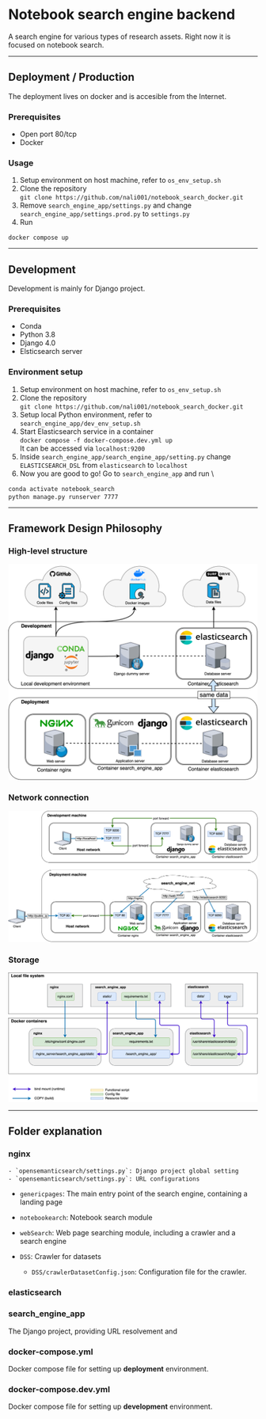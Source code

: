 # Notebook search engine backend
A search engine for various types of research assets. 
Right now it is focused on notebook search. 

------------------------------------------------------------------------------------------------------

## Deployment / Production
The deployment lives on docker and is accesible from the Internet. 

### Prerequisites 
- Open port 80/tcp
- Docker

### Usage
1. Setup environment on host machine, refer to `os_env_setup.sh`
2. Clone the repository \
`git clone https://github.com/nali001/notebook_search_docker.git`
3. Remove `search_engine_app/settings.py` and change `search_engine_app/settings.prod.py` to `settings.py`
3. Run 
```
docker compose up
```


------------------------------------------------------------------------------------------------------


## Development
Development is mainly for Django project.  

### Prerequisites 
- Conda
- Python 3.8
- Django 4.0
- Elsticsearch server


### Environment setup
1. Setup environment on host machine, refer to `os_env_setup.sh`
2. Clone the repository \
`git clone https://github.com/nali001/notebook_search_docker.git`
2. Setup local Python environment, refer to `search_engine_app/dev_env_setup.sh`
3. Start Elasticsearch service in a container \
`docker compose -f docker-compose.dev.yml up` \
It can be accessed via `localhost:9200`
4. Inside `search_engine_app/search_engine_app/setting.py` change `ELASTICSEARCH_DSL` from `elasticsearch` to `localhost`
5. Now you are good to go! Go to 
`search_engine_app` and run \
```
conda activate notebook_search
python manage.py runserver 7777
```

------------------------------------------------------------------------------------------------------
## Framework Design Philosophy 

### High-level structure 
![high-level structure](readme/high_level_structure.png)

### Network connection 
![high-level structure](readme/network.png)

### Storage 
![high-level structure](readme/storage.png)


------------------------------------------------------------------------------------------------------
## Folder explanation
### nginx
    - `opensemanticsearch/settings.py`: Django project global setting
    - `opensemanticsearch/settings.py`: URL configurations

+ `genericpages`: The main entry point of the search engine, containing a landing page

+ `notebookearch`: Notebook search module
+ `webSearch`: Web page searching module, including a crawler and a search engine
+ `DSS`: Crawler for datasets
    - `DSS/crawlerDatasetConfig.json`: Configuration file for the crawler. 

### elasticsearch 

### search_engine_app
The Django project, providing URL resolvement and 

### docker-compose.yml 
Docker compose file for setting up **deployment** environment. 

### docker-compose.dev.yml 
Docker compose file for setting up **development** environment. 